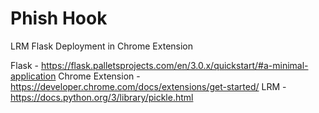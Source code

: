 # Phish Hook
LRM Flask Deployment in Chrome Extension

Flask - https://flask.palletsprojects.com/en/3.0.x/quickstart/#a-minimal-application
Chrome Extension - https://developer.chrome.com/docs/extensions/get-started/
LRM - https://docs.python.org/3/library/pickle.html
